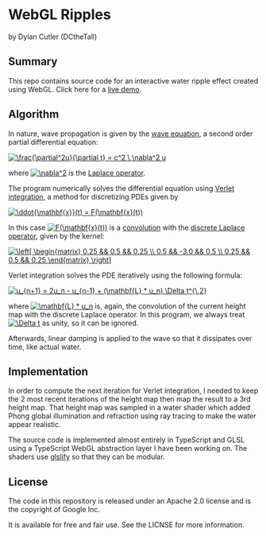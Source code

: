 # WebGL Ripples

by Dylan Cutler (DCtheTall)

## Summary

This repo contains source code for an interactive water ripple effect created
using WebGL. Click here for a [live demo](https://dcthetall-webgl-ripple.herokuapp.com/).

## Algorithm

In nature, wave propagation is given by the [wave equation](https://en.wikipedia.org/wiki/Wave_equation),
a second order partial differential equation:

<a href="https://www.codecogs.com/eqnedit.php?latex=\frac{\partial^2u}{\partial&space;t}&space;=&space;c^2&space;\,\nabla^2&space;u" target="_blank"><img src="https://latex.codecogs.com/gif.latex?\frac{\partial^2u}{\partial&space;t}&space;=&space;c^2&space;\,\nabla^2&space;u" title="\frac{\partial^2u}{\partial t} = c^2 \,\nabla^2 u" /></a>

where <a href="https://www.codecogs.com/eqnedit.php?latex=\nabla^2" target="_blank"><img src="https://latex.codecogs.com/gif.latex?\nabla^2" title="\nabla^2" /></a>
is the [Laplace operator](https://en.wikipedia.org/wiki/Laplace_operator).

The program numerically solves the differential equation using [Verlet integration](https://en.wikipedia.org/wiki/Verlet_integration#Basic_St%C3%B6rmer%E2%80%93Verlet),
a method for discretizing PDEs given by

<a href="https://www.codecogs.com/eqnedit.php?latex=\ddot{\mathbf{x}}(t)&space;=&space;F(\mathbf{x}(t))" target="_blank"><img src="https://latex.codecogs.com/gif.latex?\ddot{\mathbf{x}}(t)&space;=&space;F(\mathbf{x}(t))" title="\ddot{\mathbf{x}}(t) = F(\mathbf{x}(t))" /></a>

In this case <a href="https://www.codecogs.com/eqnedit.php?latex=F(\mathbf{x}(t))" target="_blank"><img src="https://latex.codecogs.com/gif.latex?F(\mathbf{x}(t))" title="F(\mathbf{x}(t))" /></a>
is a [convolution](https://en.wikipedia.org/wiki/Convolution#Discrete_convolution)
with the
[discrete Laplace operator](https://en.wikipedia.org/wiki/Discrete_Laplace_operator),
given by the kernel:

<a href="https://www.codecogs.com/eqnedit.php?latex=\left[&space;\begin{matrix}&space;0.25&space;&&&space;0.5&space;&&&space;0.25&space;\\&space;0.5&space;&&&space;-3.0&space;&&&space;0.5&space;\\&space;0.25&space;&&&space;0.5&space;&&&space;0.25&space;\end{matrix}&space;\right]" target="_blank"><img src="https://latex.codecogs.com/gif.latex?\left[&space;\begin{matrix}&space;0.25&space;&&&space;0.5&space;&&&space;0.25&space;\\&space;0.5&space;&&&space;-3.0&space;&&&space;0.5&space;\\&space;0.25&space;&&&space;0.5&space;&&&space;0.25&space;\end{matrix}&space;\right]" title="\left[ \begin{matrix} 0.25 && 0.5 && 0.25 \\ 0.5 && -3.0 && 0.5 \\ 0.25 && 0.5 && 0.25 \end{matrix} \right]" /></a>

Verlet integration solves the PDE iteratively using the following formula:

<a href="https://www.codecogs.com/eqnedit.php?latex=u_{n&plus;1}&space;=&space;2u_n&space;-&space;u_{n-1}&space;&plus;&space;(\mathbf{L}&space;*&space;u_n)&space;\Delta&space;t^{\,2}" target="_blank"><img src="https://latex.codecogs.com/gif.latex?u_{n&plus;1}&space;=&space;2u_n&space;-&space;u_{n-1}&space;&plus;&space;(\mathbf{L}&space;*&space;u_n)&space;\Delta&space;t^{\,2}" title="u_{n+1} = 2u_n - u_{n-1} + (\mathbf{L} * u_n) \Delta t^{\,2}" /></a>

where <a href="https://www.codecogs.com/eqnedit.php?latex=\mathbf{L}&space;*&space;u_n" target="_blank"><img src="https://latex.codecogs.com/gif.latex?\mathbf{L}&space;*&space;u_n" title="\mathbf{L} * u_n" /></a>
is, again, the convolution of the current height map with the
discrete Laplace operator. In this program, we always treat
<a href="https://www.codecogs.com/eqnedit.php?latex=\Delta&space;t" target="_blank"><img src="https://latex.codecogs.com/gif.latex?\Delta&space;t" title="\Delta t" /></a>
as unity, so it can be ignored.

Afterwards, linear damping is applied to the wave so that it dissipates over time, like
actual water.

## Implementation

In order to compute the next iteration for Verlet integration, I needed to keep the 2 most
recent iterations of the height map then map the result to a 3rd height map. That height map
was sampled in a water shader which added Phong global illumination and refraction using ray
tracing to make the water appear realistic.

The source code is implemented almost entirely in TypeScript and GLSL using a TypeScript
WebGL abstraction layer I have been working on. The shaders use [glslify](https://github.com/glslify/glslify) so that they can be modular.

## License

The code in this repository is released under an Apache 2.0 license and is the copyright
of Google Inc.

It is available for free and fair use. See the LICNSE for more information.
